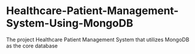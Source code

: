 # Healthcare-Patient-Management-System-Using-MongoDB
The project Healthcare Patient Management System that utilizes MongoDB as the core database
